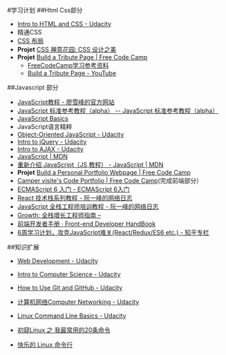 #学习计划
##Html Css部分
* [Intro to HTML and CSS - Udacity](https://classroom.udacity.com/courses/ud304/lessons/2617868617/concepts/27713785570923)
*  精通CSS
* [CSS 布局](http://zh.learnlayout.com/display.html)
* **Projet** [CSS 禅意花园: CSS 设计之美](http://www.csszengarden.com/tr/zh-cn/)
* **Projet** [Build a Tribute Page | Free Code Camp](https://www.freecodecamp.com/challenges/build-a-tribute-page) 
	* [FreeCodeCamp学习参考资料](https://zhuanlan.zhihu.com/p/22841310?refer=icode)
	* [Build a Tribute Page - YouTube](https://www.youtube.com/playlist?list=PLHdCowjFIBmLbdG9RGlCwpZF6Y_FaEVco)

##Javascript 部分
* [JavaScript教程 - 廖雪峰的官方网站](http://www.liaoxuefeng.com/wiki/001434446689867b27157e896e74d51a89c25cc8b43bdb3000)
* [JavaScript 标准参考教程（alpha） -- JavaScript 标准参考教程（alpha）](http://javascript.ruanyifeng.com/)
* [JavaScript Basics](https://classroom.udacity.com/courses/ud804/lessons/1946788554/concepts/25505685350923)
* JavaScript语言精粹
* [Object-Oriented JavaScript - Udacity](https://classroom.udacity.com/courses/ud015/lessons/2593668697/concepts/29558186840923#) 
* [Intro to jQuery - Udacity](https://classroom.udacity.com/courses/ud245/lessons/3314378535/concepts/33166386820923) 
* [Intro to AJAX - Udacity](https://classroom.udacity.com/courses/ud110/lessons/3174548544/concepts/31591285700923)
* [JavaScript | MDN](https://developer.mozilla.org/zh-CN/docs/Web/JavaScript)
* [重新介绍 JavaScript（JS 教程） - JavaScript | MDN](https://developer.mozilla.org/zh-CN/docs/Web/JavaScript/A_re-introduction_to_JavaScript)
* **Projet** [Build a Personal Portfolio Webpage | Free Code Camp](https://www.freecodecamp.com/challenges/build-a-personal-portfolio-webpage)
* [Camper visite's Code Portfolio | Free Code Camp](https://www.freecodecamp.com/visite)(完成前端部分）
* [ECMAScript 6 入门 - ECMAScript 6入门](http://es6.ruanyifeng.com/)
* [React 技术栈系列教程 - 阮一峰的网络日志](http://www.ruanyifeng.com/blog/2016/09/react-technology-stack.html)
* [JavaScript 全栈工程师培训教程 - 阮一峰的网络日志](http://www.ruanyifeng.com/blog/2016/11/javascript.html)
* [Growth: 全栈增长工程师指南 –](http://growth.phodal.com/#os-x)
* [前端开发者手册 · Front-end Developer HandBook](https://dwqs.gitbooks.io/frontenddevhandbook/content/)
* [6周学习计划，攻克JavaScript难关(React/Redux/ES6 etc.) - 知乎专栏](https://zhuanlan.zhihu.com/p/23412169?refer=icode)



##知识扩展

* [Web Development - Udacity](https://classroom.udacity.com/courses/cs253/lessons/48737165/concepts/487234000923#) 

* [Intro to Computer Science - Udacity](https://classroom.uacity.com/courses/cs101/lessons/48299949/concepts/486985440923) 

* [How to Use Git and GitHub - Udacity](https://classroom.udacity.com/courses/ud775/lessons/2980038599/concepts/29607789240923) 
* [计算机网络Computer Networking - Udacity](https://classroom.udacity.com/courses/ud436/lessons/3650998775/concepts/6510486210923)
* [Linux Command Line Basics - Udacity](https://classroom.udacity.com/courses/ud595/lessons/4597278561/concepts/46968695970923#)
* [初窥Linux 之 我最常用的20条命令 ](http://blog.csdn.net/ljianhui/article/details/11100625)

* [快乐的 Linux 命令行](http://billie66.github.io/TLCL/index.html)


